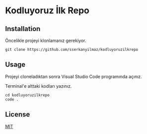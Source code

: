 # Kodluyoruz İlk Repo

## Installation

Öncelikle projeyi klonlamanız gerekiyor.

```
git clone https://github.com/sserkanyilmaz/kodluyoruzilkrepo

```
## Usage
Projeyi cloneladıktan sonra Visual Studio Code programında açınız.

Terminal'e alttaki kodları yazınız.
```
cd kodluyoruzilkrepo
code .
```

## License
[MIT](LICENSE)
